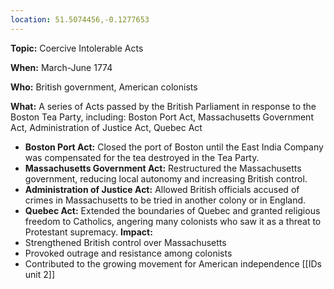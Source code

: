 ```yaml
---
location: 51.5074456,-0.1277653
---
```

**Topic:** Coercive Intolerable Acts

**When:** March-June 1774

**Who:** British government, American colonists

**What:** A series of Acts passed by the British Parliament in response to the Boston Tea Party, including: Boston Port Act, Massachusetts Government Act, Administration of Justice Act, Quebec Act
* **Boston Port Act:** Closed the port of Boston until the East India Company was compensated for the tea destroyed in the Tea Party.
* **Massachusetts Government Act:** Restructured the Massachusetts government, reducing local autonomy and increasing British control.
* **Administration of Justice Act:** Allowed British officials accused of crimes in Massachusetts to be tried in another colony or in England.
* **Quebec Act:** Extended the boundaries of Quebec and granted religious freedom to Catholics, angering many colonists who saw it as a threat to Protestant supremacy.
**Impact:**
* Strengthened British control over Massachusetts
* Provoked outrage and resistance among colonists
* Contributed to the growing movement for American independence
[[IDs unit 2]]